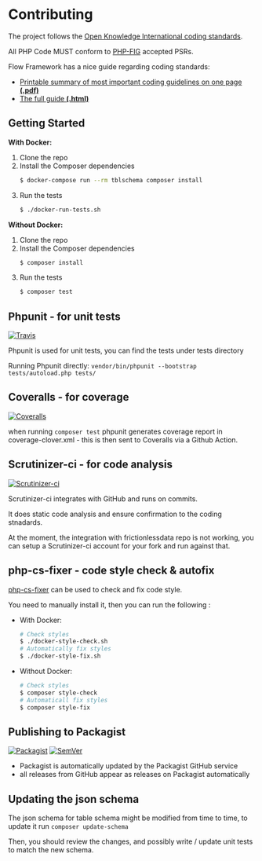 # Contributing

The project follows the [Open Knowledge International coding standards](https://github.com/okfn/coding-standards).

All PHP Code MUST conform to [PHP-FIG](http://www.php-fig.org/psr/) accepted PSRs.

Flow Framework has a nice guide regarding coding standards:
* [Printable summary of most important coding guidelines on one page **(.pdf)**](http://flowframework.readthedocs.io/en/stable/_downloads/Flow_Coding_Guidelines_on_one_page.pdf)
* [The full guide **(.html)**](http://flowframework.readthedocs.io/en/stable/TheDefinitiveGuide/PartV/CodingGuideLines/PHP.html)


## Getting Started

**With Docker:**
  1. Clone the repo
  2. Install the Composer dependencies
     ```bash
     $ docker-compose run --rm tblschema composer install
     ```
  3. Run the tests
     ```bash
     $ ./docker-run-tests.sh
     ```
**Without Docker:**
  1. Clone the repo
  2. Install the Composer dependencies
     ```bash
     $ composer install
     ```
  3. Run the tests
     ```bash
     $ composer test
     ```

## Phpunit - for unit tests

[![Travis](https://travis-ci.org/frictionlessdata/tableschema-php.svg?branch=master)](https://travis-ci.org/frictionlessdata/tableschema-php)

Phpunit is used for unit tests, you can find the tests under tests directory

Running Phpunit directly: `vendor/bin/phpunit --bootstrap tests/autoload.php tests/`


## Coveralls - for coverage

[![Coveralls](http://img.shields.io/coveralls/frictionlessdata/tableschema-php.svg?branch=master)](https://coveralls.io/r/frictionlessdata/tableschema-php?branch=master)

when running `composer test` phpunit generates coverage report in coverage-clover.xml - this is then sent to Coveralls via a Github Action.


## Scrutinizer-ci - for code analysis

[![Scrutinizer-ci](https://scrutinizer-ci.com/g/OriHoch/tableschema-php/badges/quality-score.png?b=master)](https://scrutinizer-ci.com/g/OriHoch/tableschema-php/)

Scrutinizer-ci integrates with GitHub and runs on commits.

It does static code analysis and ensure confirmation to the coding stnadards.

At the moment, the integration with frictionlessdata repo is not working, you can setup a Scrutinizer-ci account for your fork and run against that.


## php-cs-fixer - code style check & autofix

[php-cs-fixer](https://github.com/FriendsOfPHP/PHP-CS-Fixer) can be used to check and fix code style.

You need to manually install it, then you can run the following :

* With Docker:
  ```bash
  # Check styles
  $ ./docker-style-check.sh
  # Automatically fix styles
  $ ./docker-style-fix.sh
  ```
* Without Docker:
  ```bash
  # Check styles
  $ composer style-check
  # Automaticall fix styles
  $ composer style-fix
  ```

## Publishing to Packagist

[![Packagist](https://img.shields.io/packagist/dm/frictionlessdata/tableschema.svg)](https://packagist.org/packages/frictionlessdata/tableschema)
[![SemVer](https://img.shields.io/badge/versions-SemVer-brightgreen.svg)](http://semver.org/)

* Packagist is automatically updated by the Packagist GitHub service
* all releases from GitHub appear as releases on Packagist automatically


## Updating the json schema

The json schema for table schema might be modified from time to time, to update it run `composer update-schema`

Then, you should review the changes, and possibly write / update unit tests to match the new schema.
